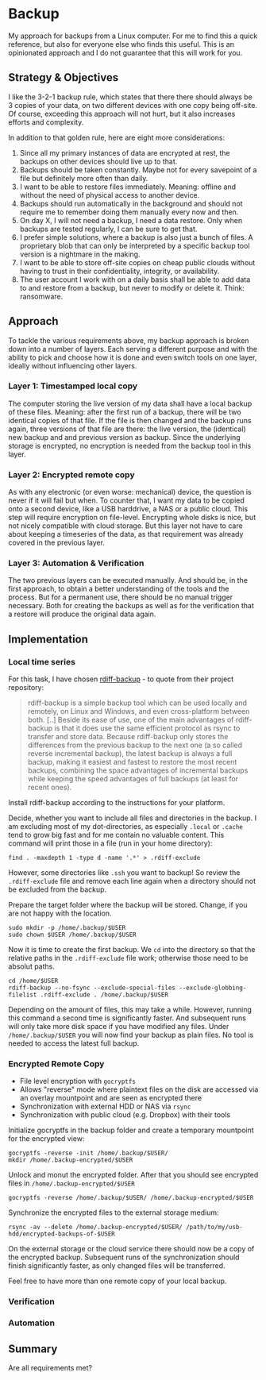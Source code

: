 # Backup
My approach for backups from a Linux computer. For me to find this a quick reference, but also for everyone else who finds this useful. This is an opinionated approach and I do not guarantee that this will work for you.

## Strategy & Objectives
I like the 3-2-1 backup rule, which states that there there should always be 3 copies of your data, on two different devices with one copy being off-site. Of course, exceeding this approach will not hurt, but it also increases efforts and complexity.

In addition to that golden rule, here are eight more considerations:
1. Since all my primary instances of data are encrypted at rest, the backups on other devices should live up to that.
2. Backups should be taken constantly. Maybe not for every savepoint of a file but definitely more often than daily.
3. I want to be able to restore files immediately. Meaning: offline and without the need of physical access to another device.
4. Backups should run automatically in the background and should not require me to remember doing them manually every now and then.
5. On day X, I will not need a backup, I need a data restore. Only when backups are tested regularly, I can be sure to get that.
6. I prefer simple solutions, where a backup is also just a bunch of files. A proprietary blob that can only be interpreted by a specific backup tool version is a nightmare in the making.
7. I want to be able to store off-site copies on cheap public clouds without having to trust in their confidentiality, integrity, or availability.
8. The user account I work with on a daily basis shall be able to add data to and restore from a backup, but never to modify or delete it. Think: ransomware.

## Approach
To tackle the various requirements above, my backup approach is broken down into a number of layers. Each serving a different purpose and with the ability to pick and choose how it is done and even switch tools on one layer, ideally without influencing other layers.

### Layer 1: Timestamped local copy
The computer storing the live version of my data shall have a local backup of these files. Meaning: after the first run of a backup, there will be two identical copies of that file. If the file is then changed and the backup runs again, three versions of that file are there: the live version, the (identical) new backup and and previous version as backup. Since the underlying storage is encrypted, no encryption is needed from the backup tool in this layer.

### Layer 2: Encrypted remote copy
As with any electronic (or even worse: mechanical) device, the question is never if it will fail but when. To counter that, I want my data to be copied onto a second device, like a USB harddrive, a NAS or a public cloud. This step will require encryption on file-level. Encrypting whole disks is nice, but not nicely compatible with cloud storage. But this layer not have to care about keeping a timeseries of the data, as that requirement was already covered in the previous layer.

### Layer 3: Automation & Verification
The two previous layers can be executed manually. And should be, in the first approach, to obtain a better understanding of the tools and the process. But for a permanent use, there should be no manual trigger necessary. Both for creating the backups as well as for the verification that a restore will produce the original data again.

## Implementation

### Local time series
For this task, I have chosen [rdiff-backup](https://github.com/rdiff-backup/rdiff-backup) - to quote from their project repository:

> rdiff-backup is a simple backup tool which can be used locally and remotely, on Linux and Windows, and even cross-platform between both. [..] Beside its ease of use, one of the main advantages of rdiff-backup is that it does use the same efficient protocol as rsync to transfer and store data. Because rdiff-backup only stores the differences from the previous backup to the next one (a so called reverse incremental backup), the latest backup is always a full backup, making it easiest and fastest to restore the most recent backups, combining the space advantages of incremental backups while keeping the speed advantages of full backups (at least for recent ones).

Install rdiff-backup according to the instructions for your platform.

Decide, whether you want to include all files and directories in the backup. I am excluding most of my dot-directories, as especially `.local` or `.cache` tend to grow big fast and for me contain no valuable content. This command will print those in a file (run in your home directory):

```
find . -maxdepth 1 -type d -name '.*' > .rdiff-exclude 
```

However, some directories like `.ssh` you want to backup! So review the `.rdiff-exclude` file and remove each line again when a directory should not be excluded from the backup.

Prepare the target folder where the backup will be stored. Change, if you are not happy with the location.
```
sudo mkdir -p /home/.backup/$USER
sudo chown $USER /home/.backup/$USER
```

Now it is time to create the first backup. We `cd` into the directory so that the relative paths in the `.rdiff-exclude` file work; otherwise those need to be absolut paths.
```
cd /home/$USER
rdiff-backup --no-fsync --exclude-special-files --exclude-globbing-filelist .rdiff-exclude . /home/.backup/$USER
```

Depending on the amount of files, this may take a while. However, running this command a second time is significantly faster. And subsequent runs will only take more disk space if you have modified any files. Under `/home/.backup/$USER` you will now find your backup as plain files. No tool is needed to access the latest full backup.

### Encrypted Remote Copy
* File level encryption with `gocryptfs`
* Allows "reverse" mode where plaintext files on the disk are accessed via an overlay mountpoint and are seen as encrypted there
* Synchronization with external HDD or NAS via `rsync`
* Synchronization with public cloud (e.g. Dropbox) with their tools

Initialize gocryptfs in the backup folder and create a temporary mountpoint for the encrypted view:
```
gocryptfs -reverse -init /home/.backup/$USER/
mkdir /home/.backup-encrypted/$USER
```

Unlock and monut the encrypted folder. After that you should see encrypted files in `/home/.backup-encrypted/$USER`
```
gocryptfs -reverse /home/.backup/$USER/ /home/.backup-encrypted/$USER
```

Synchronize the encrypted files to the external storage medium:
```
rsync -av --delete /home/.backup-encrypted/$USER/ /path/to/my/usb-hdd/encrypted-backups-of-$USER
```

On the external storage or the cloud service there should now be a copy of the encrypted backup. Subsequent runs of the synchronization should finish significantly faster, as only changed files will be transferred.

Feel free to have more than one remote copy of your local backup.

### Verification

### Automation

## Summary
Are all requirements met?
